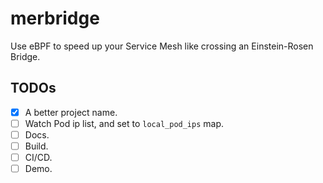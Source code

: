 # merbridge

Use eBPF to speed up your Service Mesh like crossing an Einstein-Rosen Bridge.

## TODOs

- [X] A better project name.
- [ ] Watch Pod ip list, and set to `local_pod_ips` map.
- [ ] Docs.
- [ ] Build.
- [ ] CI/CD.
- [ ] Demo.
